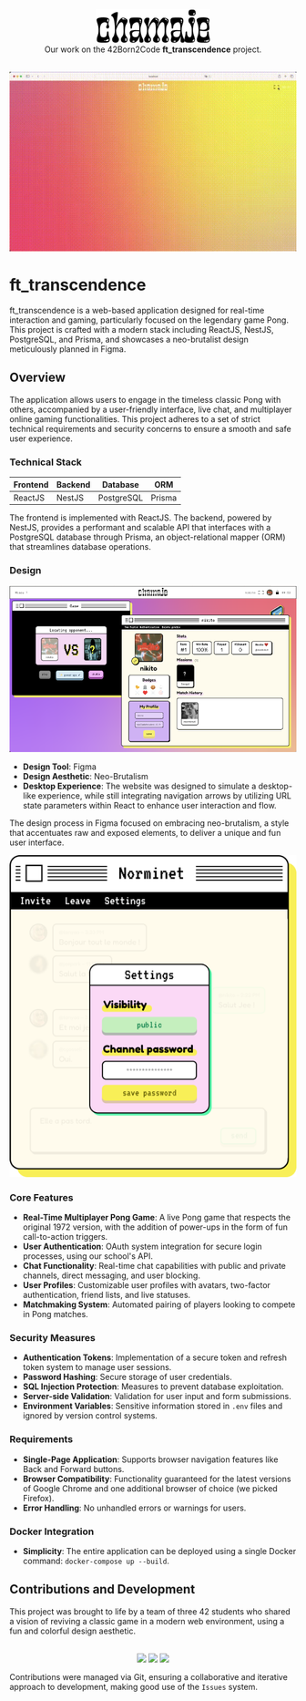 <p align="center">
<img src="images/chamaje.png" width="200px" alt="chamaje logo" /><br />
Our work on the 42Born2Code <b>ft_transcendence</b> project.<br /><br />
</p>

<p align="center">
<img src="images/chamaje.gif" alt="chamaje preview gif" /><br />
</p>

# ft_transcendence

ft_transcendence is a web-based application designed for real-time interaction and gaming, particularly focused on the legendary game Pong. This project is crafted with a modern stack including ReactJS, NestJS, PostgreSQL, and Prisma, and showcases a neo-brutalist design meticulously planned in Figma.

## Overview

The application allows users to engage in the timeless classic Pong with others, accompanied by a user-friendly interface, live chat, and multiplayer online gaming functionalities. This project adheres to a set of strict technical requirements and security concerns to ensure a smooth and safe user experience.

### Technical Stack

| Frontend       | Backend | Database  | ORM      |
| -------------- | ------- | --------- | -------- |
| ReactJS        | NestJS  | PostgreSQL| Prisma   |

The frontend is implemented with ReactJS. The backend, powered by NestJS, provides a performant and scalable API that interfaces with a PostgreSQL database through Prisma, an object-relational mapper (ORM) that streamlines database operations.

### Design

<p align="center">
<img src="images/desktopscreenshot.png" alt="screenshot of the homepage of the website">
</p>

- **Design Tool**: Figma
- **Design Aesthetic**: Neo-Brutalism
- **Desktop Experience**: The website was designed to simulate a desktop-like experience, while still integrating navigation arrows by utilizing URL state parameters within React to enhance user interaction and flow.

The design process in Figma focused on embracing neo-brutalism, a style that accentuates raw and exposed elements, to deliver a unique and fun user interface.

<p align="center">
<img src="images/window.png" alt="window design">
</p>

### Core Features

- **Real-Time Multiplayer Pong Game**: A live Pong game that respects the original 1972 version, with the addition of power-ups in the form of fun call-to-action triggers.
- **User Authentication**: OAuth system integration for secure login processes, using our school's API.
- **Chat Functionality**: Real-time chat capabilities with public and private channels, direct messaging, and user blocking.
- **User Profiles**: Customizable user profiles with avatars, two-factor authentication, friend lists, and live statuses.
- **Matchmaking System**: Automated pairing of players looking to compete in Pong matches.

### Security Measures

- **Authentication Tokens**: Implementation of a secure token and refresh token system to manage user sessions.
- **Password Hashing**: Secure storage of user credentials.
- **SQL Injection Protection**: Measures to prevent database exploitation.
- **Server-side Validation**: Validation for user input and form submissions.
- **Environment Variables**: Sensitive information stored in `.env` files and ignored by version control systems.

### Requirements

- **Single-Page Application**: Supports browser navigation features like Back and Forward buttons.
- **Browser Compatibility**: Functionality guaranteed for the latest versions of Google Chrome and one additional browser of choice (we picked Firefox).
- **Error Handling**: No unhandled errors or warnings for users.

### Docker Integration

- **Simplicity**: The entire application can be deployed using a single Docker command: `docker-compose up --build`.

## Contributions and Development

This project was brought to life by a team of three 42 students who shared a vision of reviving a classic game in a modern web environment, using a fun and colorful design aesthetic. 

<p align="center"><br />
<a href="http://github.com/n1kito" alt="n1kito github profile"><img src="https://github.com/n1kito.png" width="60px style="border-radius:50%"/></a>
<a href="http://github.com/vrigaudy" alt="jhparkkkk github profile"><img src="https://github.com/jhparkkkk.png" width="60px style="border-radius:50%"/></a>
<a href="http://github.com/torgaa" alt="torgaa github profile"><img src="https://github.com/torgaa.png" width="60px style="border-radius:50%"/></a>

</p>

Contributions were managed via Git, ensuring a collaborative and iterative approach to development, making good use of the `Issues` system.
